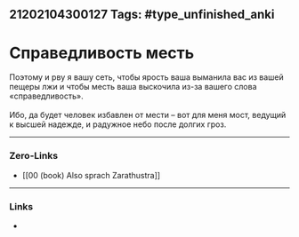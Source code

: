 21202104300127
Tags: #type_unfinished_anki 
---
# Справедливость  месть

Поэтому и рву я вашу сеть, чтобы ярость ваша выманила вас из вашей пещеры лжи и чтобы месть ваша выскочила из-за вашего слова «справедливость».<br> <br>Ибо, да будет человек избавлен от мести – вот для меня мост, ведущий к высшей надежде, и радужное небо после долгих гроз.

---
### Zero-Links
- [[00 (book) Also sprach Zarathustra]]
---
### Links
-